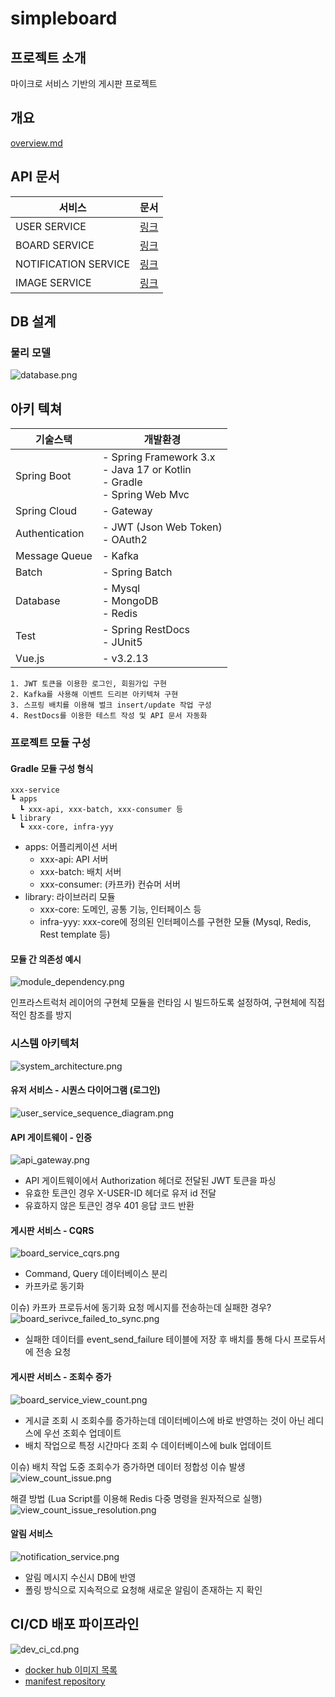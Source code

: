 # simpleboard

## 프로젝트 소개

마이크로 서비스 기반의 게시판 프로젝트

## 개요
[overview.md](assets/overview.md)

## API 문서

| 서비스                  | 문서                                                                       |
|----------------------|--------------------------------------------------------------------------|
| USER SERVICE         | [링크](https://yellowsunn.github.io/simpleboard/user-service.html)         |
| BOARD SERVICE        | [링크](https://yellowsunn.github.io/simpleboard/board-service.html)        |
| NOTIFICATION SERVICE | [링크](https://yellowsunn.github.io/simpleboard/notification-service.html) |
| IMAGE SERVICE        | [링크](https://yellowsunn.github.io/simpleboard/image-service.html)        |

## DB 설계

### 물리 모델

![database.png](assets/images/database.png)

## 아키 텍쳐

| 기술스택           | 개발환경                                                                                |
|----------------|-------------------------------------------------------------------------------------|
| Spring Boot    | - Spring Framework 3.x<br/> - Java 17 or Kotlin<br/> - Gradle<br/> - Spring Web Mvc |
| Spring Cloud   | - Gateway                                                                           | 
| Authentication | - JWT (Json Web Token)<br/> - OAuth2                                                |
| Message Queue  | - Kafka                                                                             |
| Batch          | - Spring Batch                                                                      |                                                                     |
| Database       | - Mysql<br/> - MongoDB<br/> - Redis                                                 |
| Test           | - Spring RestDocs<br/> - JUnit5                                                     |
| Vue.js         | - v3.2.13                                                                           |

```
1. JWT 토큰을 이용한 로그인, 회원가입 구현
2. Kafka를 사용해 이벤트 드리븐 아키텍쳐 구현
3. 스프링 배치를 이용해 벌크 insert/update 작업 구성
4. RestDocs를 이용한 테스트 작성 및 API 문서 자동화
```

### 프로젝트 모듈 구성

#### Gradle 모듈 구성 형식

```
xxx-service
┗ apps
  ┗ xxx-api, xxx-batch, xxx-consumer 등
┗ library
  ┗ xxx-core, infra-yyy 
```

* apps: 어플리케이션 서버
    * xxx-api: API 서버
    * xxx-batch: 배치 서버
    * xxx-consumer: (카프카) 컨슈머 서버
* library: 라이브러리 모듈
    * xxx-core: 도메인, 공통 기능, 인터페이스 등
    * infra-yyy: xxx-core에 정의된 인터페이스를 구현한 모듈 (Mysql, Redis, Rest template 등)

#### 모듈 간 의존성 예시

![module_dependency.png](assets/images/module_dependency.png)

인프라스트럭처 레이어의 구현체 모듈을 런타임 시 빌드하도록 설정하여, 구현체에 직접적인 참조를 방지

### 시스템 아키텍처

![system_architecture.png](assets/images/system_architecture.png)

#### 유저 서비스 - 시퀀스 다이어그램 (로그인)

![user_service_sequence_diagram.png](assets/images/user_service_sequence_diagram.png)

#### API 게이트웨이 - 인증

![api_gateway.png](assets/images/api_gateway.png)

* API 게이트웨이에서 Authorization 헤더로 전달된 JWT 토큰을 파싱
* 유효한 토큰인 경우 X-USER-ID 헤더로 유저 id 전달
* 유효하지 않은 토큰인 경우 401 응답 코드 반환

#### 게시판 서비스 - CQRS

![board_service_cqrs.png](assets/images/board_service_cqrs.png)

* Command, Query 데이터베이스 분리
* 카프카로 동기화

이슈) 카프카 프로듀서에 동기화 요청 메시지를 전송하는데 실패한 경우?
![board_serivce_failed_to_sync.png](assets/images/board_serivce_failed_to_sync.png)

* 실패한 데이터를 event_send_failure 테이블에 저장 후 배치를 통해 다시 프로듀서에 전송 요청

#### 게시판 서비스 - 조회수 증가

![board_service_view_count.png](assets/images/board_service_view_count.png)

* 게시글 조회 시 조회수를 증가하는데 데이터베이스에 바로 반영하는 것이 아닌 레디스에 우선 조회수 업데이트
* 배치 작업으로 특정 시간마다 조회 수 데이터베이스에 bulk 업데이트

이슈) 배치 작업 도중 조회수가 증가하면 데이터 정합성 이슈 발생
![view_count_issue.png](assets/images/view_count_issue.png)

해결 방법 (Lua Script를 이용해 Redis 다중 명령을 원자적으로 실행)
![view_count_issue_resolution.png](assets/images/view_count_issue_resolution.png)

#### 알림 서비스

![notification_service.png](assets/images/notification_service.png)
* 알림 메시지 수신시 DB에 반영
* 폴링 방식으로 지속적으로 요청해 새로운 알림이 존재하는 지 확인

## CI/CD 배포 파이프라인

![dev_ci_cd.png](assets/images/dev_ci_cd.png)

* [docker hub 이미지 목록](https://hub.docker.com/u/yellowsunn)
* [manifest repository](https://github.com/yellowsunn/argocd-manifest/tree/main/manifest/simpleforum)

